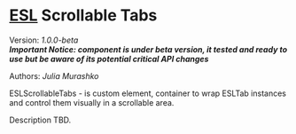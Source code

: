 # [ESL](../../../README.md) Scrollable Tabs

Version: *1.0.0-beta*  
***Important Notice: component is under beta version, it tested and ready to use but be aware of its potential critical API changes***

Authors: *Julia Murashko*

ESLScrollableTabs - is custom element, container to wrap ESLTab instances and control them visually in a scrollable area.

Description TBD.
